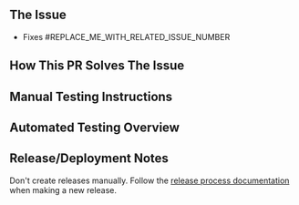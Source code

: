 ## The Issue

- Fixes #REPLACE_ME_WITH_RELATED_ISSUE_NUMBER

<!-- Provide a brief description of the issue. -->

## How This PR Solves The Issue

<!-- Describe the key change(s) in this PR that address the issue above. -->

## Manual Testing Instructions

<!-- If this PR changes logic, consider adding additional steps or context to the instructions below. -->

## Automated Testing Overview

<!-- Please describe the tests introduced by this PR, or explain why no tests are needed. -->

## Release/Deployment Notes

Don't create releases manually. Follow the [release process documentation](https://github.com/ddev/github-action-add-on-test/blob/main/docs/DEVELOPER.md#release-process) when making a new release.

<!-- Does this affect anything else or have ramifications for other code? Does anything have to be done on deployment? -->
